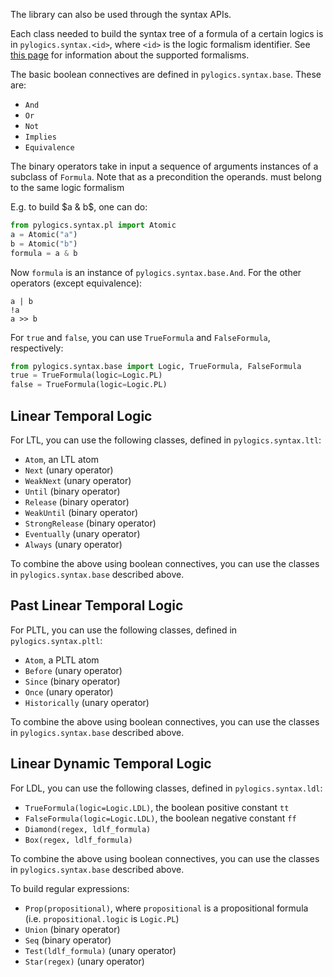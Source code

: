 The library can also be used through 
the syntax APIs.

Each class needed to build the syntax tree
of a formula of a certain logics 
is in `pylogics.syntax.<id>`,
where `<id>` is the logic formalism 
identifier.
See [this page](supported_logics.md)
for information about the supported 
formalisms.

The basic boolean connectives are defined
in `pylogics.syntax.base`. These are:

- `And`
- `Or`
- `Not`
- `Implies`
- `Equivalence`

The binary operators take
in input a sequence of arguments
instances of a subclass of `Formula`.
Note that as a precondition the operands.
must belong to the same logic formalism

E.g. to build $a & b$, one can do: 
```python
from pylogics.syntax.pl import Atomic
a = Atomic("a")
b = Atomic("b")
formula = a & b
```

Now `formula` is an instance of `pylogics.syntax.base.And`.
For the other operators (except equivalence):
```
a | b
!a
a >> b
```

For `true` and `false`, you can use
`TrueFormula` and `FalseFormula`,
respectively:

```python
from pylogics.syntax.base import Logic, TrueFormula, FalseFormula
true = TrueFormula(logic=Logic.PL)
false = TrueFormula(logic=Logic.PL)
```

## Linear Temporal Logic

For LTL, you can use the following classes,
defined in `pylogics.syntax.ltl`:

- `Atom`, an LTL atom
- `Next` (unary operator)
- `WeakNext` (unary operator)
- `Until` (binary operator)
- `Release` (binary operator)
- `WeakUntil` (binary operator)
- `StrongRelease` (binary operator)
- `Eventually` (unary operator)
- `Always` (unary operator)

To combine the above using boolean connectives,
you can use the classes in `pylogics.syntax.base`
described above.

## Past Linear Temporal Logic

For PLTL, you can use the following classes,
defined in `pylogics.syntax.pltl`:

- `Atom`, a PLTL atom
- `Before` (unary operator)
- `Since` (binary operator)
- `Once` (unary operator)
- `Historically` (unary operator)

To combine the above using boolean connectives,
you can use the classes in `pylogics.syntax.base`
described above.


## Linear Dynamic Temporal Logic

For LDL, you can use the following classes,
defined in `pylogics.syntax.ldl`:

- `TrueFormula(logic=Logic.LDL)`, the boolean positive constant `tt`
- `FalseFormula(logic=Logic.LDL)`, the boolean negative constant `ff`
- `Diamond(regex, ldlf_formula)`
- `Box(regex, ldlf_formula)`

To combine the above using boolean connectives,
you can use the classes in `pylogics.syntax.base`
described above.

To build regular expressions:

- `Prop(propositional)`, where `propositional` is a 
  propositional formula (i.e. `propositional.logic` is `Logic.PL`)
- `Union` (binary operator)
- `Seq` (binary operator)
- `Test(ldlf_formula)` (unary operator)
- `Star(regex)` (unary operator)
